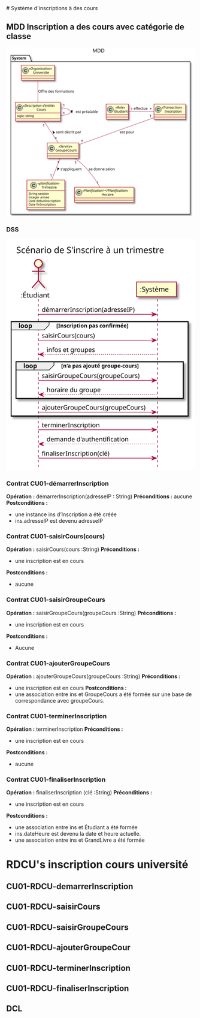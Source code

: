 <span style="backgroundColor:blue">
# Système d'inscriptions à des cours


## MDD Inscription a des cours avec catégorie de classe

![](Inscription-cours-universite/MDD.svg)



### DSS
![](Inscription-cours-universite/DSS.svg)

### Contrat CU01-démarrerInscription
**Opération :** démarrerInscription(adresseIP : String)
**Préconditions :** aucune
**Postconditions :**
- une instance ins d’Inscription a été créée
- ins.adresseIP est devenu adresseIP

### Contrat CU01-saisirCours(cours)
**Opération :** saisirCours(cours :String)
**Préconditions :** 
- une inscription est en cours

**Postconditions :**
- aucune 

### Contrat CU01-saisirGroupeCours
**Opération :** saisirGroupeCours(groupeCours :String)
**Préconditions :** 
- une inscription est en cours

**Postconditions :**
- Aucune

### Contrat CU01-ajouterGroupeCours
**Opération :** ajouterGroupeCours(groupeCours :String)
**Préconditions :** 
- une inscription est en cours
**Postconditions :**
- une association entre ins et GroupeCours a été formée sur une base de correspondance avec groupeCours.

### Contrat CU01-terminerInscription
**Opération :** terminerInscription
**Préconditions :** 
-  une inscription est en cours

**Postconditions :**
- aucune 

### Contrat CU01-finaliserInscription
**Opération :** finaliserInscription (clé :String)
**Préconditions :** 
- une inscription est en cours

**Postconditions :**
- une association entre ins et Étudiant a été formée
- ins.dateHeure est devenu la date et heure actuelle.
- une association entre ins et GrandLivre a été formée


# RDCU's inscription cours université
## CU01-RDCU-demarrerInscription


## CU01-RDCU-saisirCours



## CU01-RDCU-saisirGroupeCours



## CU01-RDCU-ajouterGroupeCour


## CU01-RDCU-terminerInscription



## CU01-RDCU-finaliserInscription


## DCL

</span>

